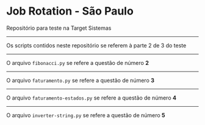 # Job Rotation - São Paulo
Repositório para teste na Target Sistemas
 
---

Os scripts contidos neste repositório se referem à parte 2 de 3 do teste

---

O arquivo `fibonacci.py` se refere a questão de número **2**

---

O arquivo `faturamento.py` se refere a questão de número **3**

---

O arquivo `faturamento-estados.py` se refere a questão de número **4**

---

O arquivo `inverter-string.py` se refere a questão de número **5**

